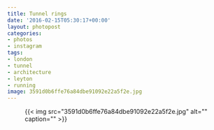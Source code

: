 ```yaml
---
title: Tunnel rings
date: '2016-02-15T05:30:17+00:00'
layout: photopost
categories:
- photos
- instagram
tags:
- london
- tunnel
- architecture
- leyton
- running
image: 3591d0b6ffe76a84dbe91092e22a5f2e.jpg
---
```


<figure class="photo photo--square">
  {{< img src="3591d0b6ffe76a84dbe91092e22a5f2e.jpg" alt="" caption="" >}}

</figure>




